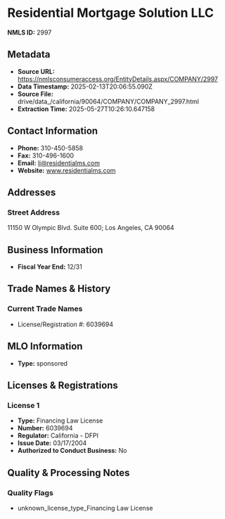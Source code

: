 # Residential Mortgage Solution LLC

**NMLS ID:** 2997

## Metadata
- **Source URL:** https://nmlsconsumeraccess.org/EntityDetails.aspx/COMPANY/2997
- **Data Timestamp:** 2025-02-13T20:06:55.090Z
- **Source File:** drive/data_/california/90064/COMPANY/COMPANY_2997.html
- **Extraction Time:** 2025-05-27T10:26:10.647158

## Contact Information
- **Phone:** 310-450-5858
- **Fax:** 310-496-1600
- **Email:** li@residentialms.com
- **Website:** www.residentialms.com

## Addresses
### Street Address
11150 W Olympic Blvd. Suite 600; Los Angeles, CA 90064

## Business Information
- **Fiscal Year End:** 12/31

## Trade Names & History
### Current Trade Names
- License/Registration #: 6039694

## MLO Information
- **Type:** sponsored

## Licenses & Registrations

### License 1
- **Type:** Financing Law License
- **Number:** 6039694
- **Regulator:** California - DFPI
- **Issue Date:** 03/17/2004
- **Authorized to Conduct Business:** No

## Quality & Processing Notes
### Quality Flags
- unknown_license_type_Financing Law License
